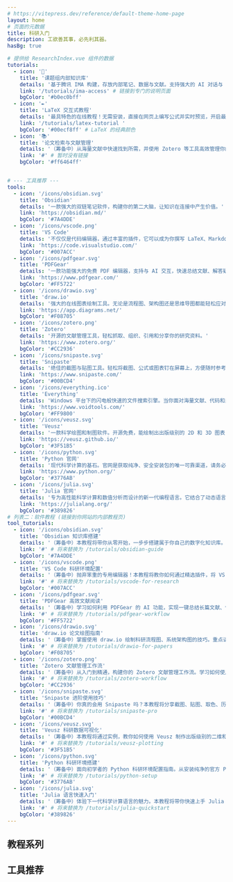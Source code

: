 ```yaml
---
# https://vitepress.dev/reference/default-theme-home-page
layout: home
# 页面的元数据
title: 科研入门
description: 工欲善其事，必先利其器。
hasBg: true

# 提供给 ResearchIndex.vue 组件的数据
tutorials:
  - icon: '🔑'
    title: '课题组内部知识库'
    details: '基于腾讯 IMA 构建，存放内部笔记、数据与文献。支持强大的 AI 对话与 RAG 查询。点击查看加入方式，扫码提交申请，由管理员审核后即可访问。'
    link: '/tutorials/ima-access' # 链接到专门的说明页面
    bgColor: '#b0ec0bff'
  - icon: '✒️'
    title: 'LaTeX 交互式教程'
    details: '最具特色的在线教程！无需安装，直接在网页上编写公式并实时预览，开启最直观的 LaTeX 学习之旅。'
    link: '/tutorials/latex-tutorial '
    bgColor: '#00ecf8ff' # LaTeX 的经典颜色
  - icon: '📚'
    title: '论文检索与文献管理'
    details: '（筹备中）从海量文献中快速找到所需，并使用 Zotero 等工具高效管理你的参考文献。'
    link: '#' # 暂时没有链接
    bgColor: '#ff6464ff'


# --- 工具推荐 ---
tools:
  - icon: '/icons/obsidian.svg'
    title: 'Obsidian'
    details: '一款强大的双链笔记软件，构建你的第二大脑，让知识在连接中产生价值。'
    link: 'https://obsidian.md/'
    bgColor: '#7A4DDE'
  - icon: '/icons/vscode.png'
    title: 'VS Code'
    details: '不仅仅是代码编辑器，通过丰富的插件，它可以成为你撰写 LaTeX、Markdown 笔记和进行数据分析的瑞士军刀。'
    link: 'https://code.visualstudio.com/'
    bgColor: '#007ACC'
  - icon: '/icons/pdfgear.svg'
    title: 'PDFGear'
    details: '一款功能强大的免费 PDF 编辑器，支持与 AI 交互，快速总结文献、解答疑惑。'
    link: 'https://www.pdfgear.com/'
    bgColor: '#FF5722'
  - icon: '/icons/drawio.svg'
    title: 'draw.io'
    details: '强大的在线图表绘制工具。无论是流程图、架构图还是思维导图都能轻松应对，更重要的是它内置 LaTeX 支持，让你在图表中也能插入精美的数学公式。'
    link: 'https://app.diagrams.net/'
    bgColor: '#F08705'
  - icon: '/icons/zotero.png'
    title: 'Zotero'
    details: '开源的文献管理工具，轻松抓取、组织、引用和分享你的研究资料。'
    link: 'https://www.zotero.org/'
    bgColor: '#CC2936'
  - icon: '/icons/snipaste.svg'
    title: 'Snipaste'
    details: '绝佳的截图与贴图工具。轻松将截图、公式或图表钉在屏幕上，方便随时参考与对比，极大提升文献阅读和论文写作效率。'
    link: 'https://www.snipaste.com/'
    bgColor: '#00BCD4'
  - icon: '/icons/everything.ico'
    title: 'Everything'
    details: 'Windows 平台下的闪电般快速的文件搜索引擎。当你面对海量文献、代码和素材时，它能在毫秒间找到你所需的文件，彻底告别 Windows 自带搜索的漫长等待。'
    link: 'https://www.voidtools.com/'
    bgColor: '#FF9800'
  - icon: '/icons/veusz.svg'
    title: 'Veusz'
    details: '一款科学绘图和制图软件。开源免费，能绘制出出版级别的 2D 和 3D 图表，是 Origin 的绝佳替代品。'
    link: 'https://veusz.github.io/'
    bgColor: '#3F51B5'
  - icon: '/icons/python.svg'
    title: 'Python 官网'
    details: '现代科学计算的基石。官网是获取纯净、安全安装包的唯一可靠渠道，请务必认准，避免从搜索引擎的广告链接下载。'
    link: 'https://www.python.org/'
    bgColor: '#3776AB'
  - icon: '/icons/julia.svg'
    title: 'Julia 官网'
    details: '专为高性能科学计算和数值分析而设计的新一代编程语言。它结合了动态语言的易用性和编译语言的速度，是处理复杂计算任务的理想选择。'
    link: 'https://julialang.org/'
    bgColor: '#389826'
# 列表二：软件教程 (链接到你网站的内部教程页)
tool_tutorials:
  - icon: '/icons/obsidian.svg'
    title: 'Obsidian 知识库搭建'
    details: '（筹备中）本教程将带你从零开始，一步步搭建属于你自己的数字化知识库。学习如何利用双向链接，高效整理文献笔记，真正让你的知识网络‘活’起来。'
    link: '#' # 将来替换为 /tutorials/obsidian-guide
    bgColor: '#7A4DDE'
  - icon: '/icons/vscode.png'
    title: 'VS Code 科研环境配置'
    details: '（筹备中）抛弃笨重的专用编辑器！本教程将教你如何通过精选插件，将 VS Code 打造成一个轻量、高效、且高度定制化的科研与写作中心。'
    link: '#' # 将来替换为 /tutorials/vscode-for-research
    bgColor: '#007ACC'
  - icon: '/icons/pdfgear.svg'
    title: 'PDFGear 高效文献阅读'
    details: '（筹备中）学习如何利用 PDFGear 的 AI 功能，实现一键总结长篇文献、快速解答疑难概念。本教程将分享高效阅读、管理高亮与笔记的最佳实践。'
    link: '#' # 将来替换为 /tutorials/pdfgear-workflow
    bgColor: '#FF5722'
  - icon: '/icons/drawio.svg'
    title: 'draw.io 论文绘图指南'
    details: '（筹备中）掌握使用 draw.io 绘制科研流程图、系统架构图的技巧。重点讲解如何在图表中无缝嵌入精美的 LaTeX 数学公式，并导出适用于论文的高清矢量图。'
    link: '#' # 将来替换为 /tutorials/drawio-for-papers
    bgColor: '#F08705'
  - icon: '/icons/zotero.png'
    title: 'Zotero 文献管理工作流'
    details: '（筹备中）从入门到精通，构建你的 Zotero 文献管理工作流。学习如何使用浏览器插件一键抓取文献，并配合 Word 或 LaTeX 插件在写作中轻松插入和格式化引文。'
    link: '#' # 将来替换为 /tutorials/zotero-workflow
    bgColor: '#CC2936'
  - icon: '/icons/snipaste.svg'
    title: 'Snipaste 进阶使用技巧'
    details: '（筹备中）你真的会用 Snipaste 吗？本教程将分享截图、贴图、取色、历史记录等高级功能，让你在文献对比和笔记整理时如虎添翼。'
    link: '#' # 将来替换为 /tutorials/snipaste-pro
    bgColor: '#00BCD4'
  - icon: '/icons/veusz.svg'
    title: 'Veusz 科研数据可视化'
    details: '（筹备中）本教程将通过实例，教你如何使用 Veusz 制作出版级别的二维和三维图表，并进行精细的样式调整，让你的数据会“说话”。'
    link: '#' # 将来替换为 /tutorials/veusz-plotting
    bgColor: '#3F51B5'
  - icon: '/icons/python.svg'
    title: 'Python 科研环境搭建'
    details: '（筹备中）面向初学者的 Python 科研环境配置指南。从安装纯净的官方 Python 开始，到使用 Conda 管理虚拟环境，为你的数据分析之旅打下坚实基础。'
    link: '#' # 将来替换为 /tutorials/python-setup
    bgColor: '#3776AB'
  - icon: '/icons/julia.svg'
    title: 'Julia 语言快速入门'
    details: '（筹备中）体验下一代科学计算语言的魅力。本教程将带你快速上手 Julia 的基础语法和核心优势，并完成你的第一个高性能数值计算任务。'
    link: '#' # 将来替换为 /tutorials/julia-quickstart
    bgColor: '#389826'
---
```


<div class="card-grid-container">
  
  <h2>教程系列</h2>
  <div class="card-grid">
    <ResearchCard 
      v-for="item in $frontmatter.tutorials" 
      :key="item.title"
      :icon="item.icon"
      :title="item.title"
      :details="item.details"
      :link="item.link"
      :bgColor="item.bgColor"
    />
  </div>

  <h2>工具推荐</h2>
  <ToolShowcase 
    :software="$frontmatter.tool_software"
    :tutorials="$frontmatter.tool_tutorials"
  />

</div>
